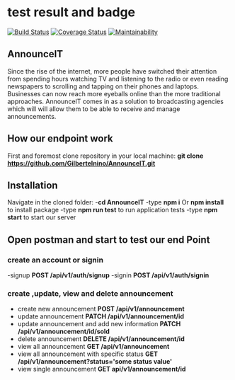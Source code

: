 # test result and badge

[![Build Status](https://travis-ci.org/Gilbertelnino/AnnounceIT.svg?branch=develop)](https://travis-ci.org/Gilbertelnino/AnnounceIT)
[![Coverage Status](https://coveralls.io/repos/github/Gilbertelnino/AnnounceIT/badge.svg?branch=develop)](https://coveralls.io/github/Gilbertelnino/AnnounceIT?branch=develop)
[![Maintainability](https://api.codeclimate.com/v1/badges/a528e2bedb812f7a73d5/maintainability)](https://codeclimate.com/github/Gilbertelnino/AnnounceIT/maintainability)

## AnnounceIT

Since the rise of the internet, more people have switched their attention from spending hours watching TV and listening to the radio or even reading newspapers to scrolling and tapping on their phones and laptops. Businesses can now reach more eyeballs online than the more traditional approaches. AnnounceIT comes in as a solution to broadcasting agencies which will will allow them to be able to receive and manage announcements.

## How our endpoint work

First and foremost clone repository in your local machine:
**git clone <https://github.com/Gilbertelnino/AnnounceIT.git>**

## Installation

Navigate in the cloned folder:
 -**cd AnnounceIT**
 -type **npm i** Or **npm install** to install package
 -type **npm run test** to run application tests
 -type **npm start** to start our server

## Open postman and start to test our end Point

### create an account or signin

-signup **POST /api/v1/auth/signup**
-signin **POST /api/v1/auth/signin**

### create ,update, view and delete announcement

- create new announcement **POST /api/v1/announcement**
- update announcement **PATCH /api/v1/announcement/id**
- update announcement and add new information **PATCH /api/v1/announcement/id/sold**
- delete announcement **DELETE /api/v1/announcement/id**
- view all announcement **GET /api/v1/announcement**
- view all announcement with specific status **GET /api/v1/announcement?status='some status value'**
- view single announcement **GET api/v1/announcement/id**
